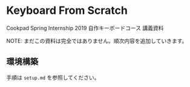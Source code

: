 # Keyboard From Scratch

Cookpad Spring Internship 2019 自作キーボードコース 講義資料

NOTE: まだこの資料は完全ではありません。順次内容を追加していきます。

## 環境構築

手順は `setup.md` を参照してください。
